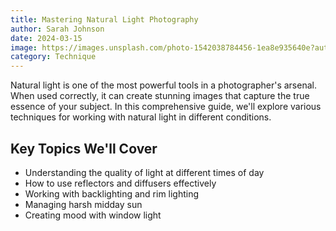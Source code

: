 ```yaml
---
title: Mastering Natural Light Photography
author: Sarah Johnson
date: 2024-03-15
image: https://images.unsplash.com/photo-1542038784456-1ea8e935640e?auto=format&fit=crop&q=80
category: Technique
---
```


Natural light is one of the most powerful tools in a photographer's arsenal. When used correctly,
it can create stunning images that capture the true essence of your subject. In this comprehensive
guide, we'll explore various techniques for working with natural light in different conditions.

## Key Topics We'll Cover

- Understanding the quality of light at different times of day
- How to use reflectors and diffusers effectively
- Working with backlighting and rim lighting
- Managing harsh midday sun
- Creating mood with window light